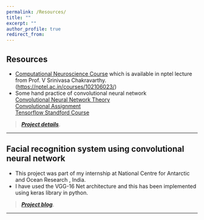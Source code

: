 ```yaml
---
permalink: /Resources/
title: ""
excerpt: ""
author_profile: true
redirect_from: 
---
```


## Resources

* [Computational Neuroscience Course](https://nptel.ac.in/courses/102106023/) which is available in nptel lecture from Prof. V Srinivasa Chakravarthy.
(https://nptel.ac.in/courses/102106023/)
* Some hand practice of convolutional neural network<br>
[Convolutional Neural Network Theory](http://cs231n.github.io/)<br>
[Convolutional Assignment](https://cv-tricks.com/tensorflow-tutorial/training-convolutional-neural-network-for-image-classification/)<br>
[Tensorflow Standford Course](http://web.stanford.edu/class/cs20si/syllabus.html)

> [**_Project details_**](https://anirudhk686.github.io/Seekhne-Sikhao-Initiative/).

***

## Facial recognition system using convolutional neural network 

* This project was part of my internship at National Centre for Antarctic and Ocean Research , India. 
* I have used the VGG-16 Net architecture and this has been implemented using keras library in python.

> [**_Project blog_**](https://anirudhk686.github.io/facial_recognition/).

***

